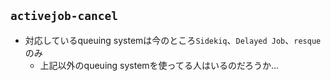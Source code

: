 
## `activejob-cancel`

* 対応しているqueuing systemは今のところ`Sidekiq`、`Delayed Job`、`resque`のみ
  * 上記以外のqueuing systemを使ってる人はいるのだろうか…
